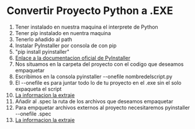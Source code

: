 # Convertir Proyecto Python a .EXE

1. Tener instalado en nuestra maquina el interprete de Python
2. Tener pip instalado en nuentra maquina
3. Tenerlo añadido al path
4. Instalar PyInstaller por consola de con pip
5. "pip install pyinstaller"
6. [Enlace a la documentacion oficial de PyInstaller](https://pyinstaller.readthedocs.io/en/stable/installation.html)
7. Nos situamos en la carpeta del proyecto con el codigo que deseamos empaquetar
8. Escribimos en la consola pyinstaller --onefile nombredelscript.py
9. El --onefile es para juntar todo lo de tu proyecto en el .exe sin el solo expaqueta el script
10. [La informacion la extraje](https://parzibyte.me/blog/2018/03/23/empaquetando-python-generar-archivo-exe/)
11. Añadir al .spec la ruta de los archivos que deseamos empaquetar
12. Para empquetar archivos externos al proyecto necesitaremos pyinstaller --onefile <nombredelarchivo>.spec
13. [La informacion la extraje](https://parzibyte.me/blog/2018/12/27/pyinstaller-assets-imagenes-archivos-ejecutable-python/)